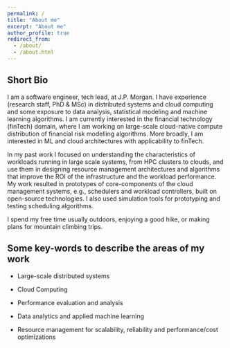```yaml
---
permalink: /
title: "About me"
excerpt: "About me"
author_profile: true
redirect_from: 
  - /about/
  - /about.html
---
```


Short Bio
--------

I am a software engineer, tech lead, at J.P. Morgan. I have experience (research staff, PhD & MSc) in distributed systems and cloud computing and some exposure to data analysis, statistical modeling and machine learning algorithms. I am currently interested in the financial technology (finTech) domain, where I am working on large-scale cloud-native compute distribution of financial risk modelling algorithms. More broadly, I am interested in ML and cloud architectures with applicability to finTech.

In my past work I focused on understanding the characteristics of workloads running in large scale systems, from HPC clusters to clouds, and use them in designing resource management architectures and algorithms that improve the ROI of the infrastructure and the workload performance. My work resulted in prototypes of core-components of the cloud management systems, e.g., schedulers and workload controllers, built on open-source technologies. I also used simulation tools for prototyping and testing scheduling algorithms. 

I spend my free time usually outdoors, enjoying a good hike, or making plans for mountain climbing trips.

Some key-words to describe the areas of my work
--------

* Large-scale distributed systems

* Cloud Computing

* Performance evaluation and analysis

* Data analytics and applied machine learning

* Resource management for scalability, reliability and performance/cost optimizations
